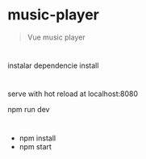 # music-player

> Vue music player

#

instalar dependencie install

#
 serve with hot reload at localhost:8080

npm run dev

# 


- npm install
- npm start
